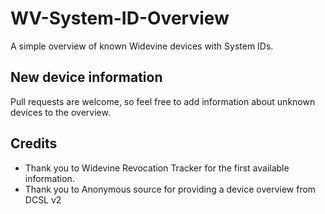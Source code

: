 # WV-System-ID-Overview
A simple overview of known Widevine devices with System IDs.

## New device information
Pull requests are welcome, so feel free to add information about unknown devices to the overview.

## Credits
- Thank you to Widevine Revocation Tracker for the first available information.
- Thank you to Anonymous source for providing a device overview from DCSL v2